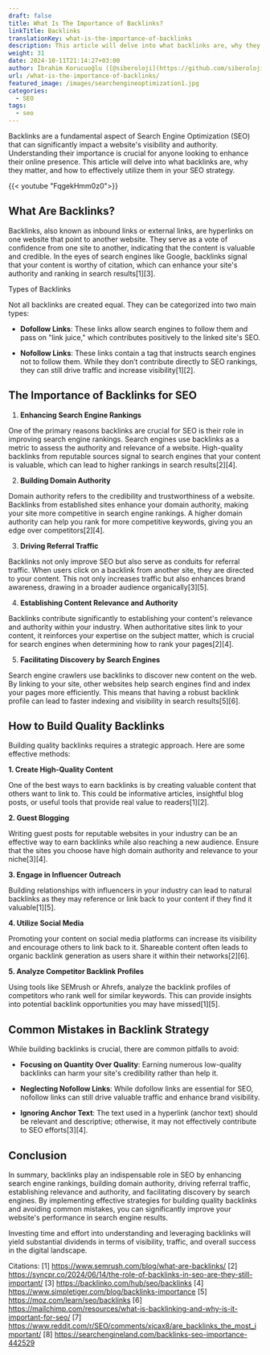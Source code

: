 ```yaml
---
draft: false
title: What Is The Importance of Backlinks?
linkTitle: Backlinks
translationKey: what-is-the-importance-of-backlinks
description: This article will delve into what backlinks are, why they matter, and how to effectively utilize them in your SEO strategy.
weight: 31
date: 2024-10-11T21:14:27+03:00
author: İbrahim Korucuoğlu ([@siberoloji](https://github.com/siberoloji))
url: /what-is-the-importance-of-backlinks/
featured_image: /images/searchengineoptimization1.jpg
categories:
  - SEO
tags:
  - seo
---
```

Backlinks are a fundamental aspect of Search Engine Optimization (SEO) that can significantly impact a website's visibility and authority. Understanding their importance is crucial for anyone looking to enhance their online presence. This article will delve into what backlinks are, why they matter, and how to effectively utilize them in your SEO strategy.

{{< youtube "FqgekHmm0z0">}}

## What Are Backlinks?

Backlinks, also known as inbound links or external links, are hyperlinks on one website that point to another website. They serve as a vote of confidence from one site to another, indicating that the content is valuable and credible. In the eyes of search engines like Google, backlinks signal that your content is worthy of citation, which can enhance your site's authority and ranking in search results[1][3].

Types of Backlinks

Not all backlinks are created equal. They can be categorized into two main types:

* **Dofollow Links**: These links allow search engines to follow them and pass on "link juice," which contributes positively to the linked site's SEO.

* **Nofollow Links**: These links contain a tag that instructs search engines not to follow them. While they don’t contribute directly to SEO rankings, they can still drive traffic and increase visibility[1][2].

## The Importance of Backlinks for SEO

1. **Enhancing Search Engine Rankings**

One of the primary reasons backlinks are crucial for SEO is their role in improving search engine rankings. Search engines use backlinks as a metric to assess the authority and relevance of a website. High-quality backlinks from reputable sources signal to search engines that your content is valuable, which can lead to higher rankings in search results[2][4].

2. **Building Domain Authority**

Domain authority refers to the credibility and trustworthiness of a website. Backlinks from established sites enhance your domain authority, making your site more competitive in search engine rankings. A higher domain authority can help you rank for more competitive keywords, giving you an edge over competitors[2][4].

3. **Driving Referral Traffic**

Backlinks not only improve SEO but also serve as conduits for referral traffic. When users click on a backlink from another site, they are directed to your content. This not only increases traffic but also enhances brand awareness, drawing in a broader audience organically[3][5].

4. **Establishing Content Relevance and Authority**

Backlinks contribute significantly to establishing your content's relevance and authority within your industry. When authoritative sites link to your content, it reinforces your expertise on the subject matter, which is crucial for search engines when determining how to rank your pages[2][4].

5. **Facilitating Discovery by Search Engines**

Search engine crawlers use backlinks to discover new content on the web. By linking to your site, other websites help search engines find and index your pages more efficiently. This means that having a robust backlink profile can lead to faster indexing and visibility in search results[5][6].

## How to Build Quality Backlinks

Building quality backlinks requires a strategic approach. Here are some effective methods:

**1. Create High-Quality Content**

One of the best ways to earn backlinks is by creating valuable content that others want to link to. This could be informative articles, insightful blog posts, or useful tools that provide real value to readers[1][2].

**2. Guest Blogging**

Writing guest posts for reputable websites in your industry can be an effective way to earn backlinks while also reaching a new audience. Ensure that the sites you choose have high domain authority and relevance to your niche[3][4].

**3. Engage in Influencer Outreach**

Building relationships with influencers in your industry can lead to natural backlinks as they may reference or link back to your content if they find it valuable[1][5].

**4. Utilize Social Media**

Promoting your content on social media platforms can increase its visibility and encourage others to link back to it. Shareable content often leads to organic backlink generation as users share it within their networks[2][6].

**5. Analyze Competitor Backlink Profiles**

Using tools like SEMrush or Ahrefs, analyze the backlink profiles of competitors who rank well for similar keywords. This can provide insights into potential backlink opportunities you may have missed[1][5].

## Common Mistakes in Backlink Strategy

While building backlinks is crucial, there are common pitfalls to avoid:

* **Focusing on Quantity Over Quality**: Earning numerous low-quality backlinks can harm your site's credibility rather than help it.

* **Neglecting Nofollow Links**: While dofollow links are essential for SEO, nofollow links can still drive valuable traffic and enhance brand visibility.

* **Ignoring Anchor Text**: The text used in a hyperlink (anchor text) should be relevant and descriptive; otherwise, it may not effectively contribute to SEO efforts[3][4].

## Conclusion

In summary, backlinks play an indispensable role in SEO by enhancing search engine rankings, building domain authority, driving referral traffic, establishing relevance and authority, and facilitating discovery by search engines. By implementing effective strategies for building quality backlinks and avoiding common mistakes, you can significantly improve your website's performance in search engine results.

Investing time and effort into understanding and leveraging backlinks will yield substantial dividends in terms of visibility, traffic, and overall success in the digital landscape.

Citations: 
[1] <https://www.semrush.com/blog/what-are-backlinks/> 
[2] <https://syncpr.co/2024/06/14/the-role-of-backlinks-in-seo-are-they-still-important/> 
[3] <a href="https://backlinko.com/hub/seo/backlinks">https://backlinko.com/hub/seo/backlinks</a> 
[4] <https://www.simpletiger.com/blog/backlinks-importance> 
[5] <https://moz.com/learn/seo/backlinks> 
[6] <https://mailchimp.com/resources/what-is-backlinking-and-why-is-it-important-for-seo/> 
[7] <https://www.reddit.com/r/SEO/comments/xjcax8/are_backlinks_the_most_important/> 
[8] <https://searchengineland.com/backlinks-seo-importance-442529>
